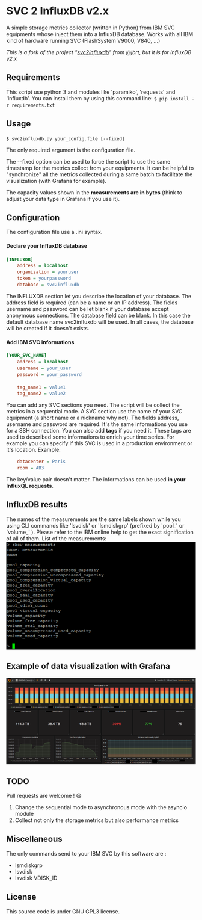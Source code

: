 # SVC 2 InfluxDB v2.x
A simple storage metrics collector (written in Python) from IBM SVC equipments whose inject them into a InfluxDB database.
Works with all IBM kind of hardware running SVC (FlashSystem V9000, V840, ...)

*This is a fork of the project "[svc2influxdb](https://github.com/jbrt/svc2influxdb)" from @jbrt, but it is for InfluxDB v2.x*

## Requirements
This script use python 3 and modules like 'paramiko', 'requests' and 'influxdb'. You can install them by using this command line:
`$ pip install -r requirements.txt`

## Usage
`$ svc2influxdb.py your_config.file [--fixed]`

The only required argument is the configuration file.

The --fixed option can be used to force the script to use the same timestamp for the metrics collect from your equipments. It can be helpful to "synchronize" all the metrics collected during a same batch to facilitate the visualization (with Grafana for example).

The capacity values shown in the __measurements are in bytes__ (think to adjust your data type in Grafana if you use it).


## Configuration
The configuration file use a .ini syntax.

#### Declare your InfluxDB database
```ini
[INFLUXDB]
    address = localhost
    organization = youruser
    token = yourpassword
    database = svc2influxdb
```

The INFLUXDB section let you describe the location of your database. The address field is required (can be a name or an IP address).
The fields username and password can be let blank if your database accept anonymous connections.
The database field can be blank. In this case the default database name svc2influxdb will be used. In all cases, the database will be created if it doesn't exists.


#### Add IBM SVC informations
```ini
[YOUR_SVC_NAME]
    address = localhost
    username = your_user
    password = your_password

    tag_name1 = value1
    tag_name2 = value2
```

You can add any SVC sections you need. The script will be collect the metrics in a sequential mode.
A SVC section use the name of your SVC equipment (a short name or a nickname why not).
The fields address, username and password are required. It's the same informations you use for a SSH connection.
You can also add __tags__ if you need it. These tags are used to described some informations to enrich your time series. For example you can specify if this SVC is used in a production environment or it's location. Example:
```ini
    datacenter = Paris
    room = AB3
```

The key/value pair doesn't matter.
The informations can be used __in your InfluxQL requests__.

## InfluxDB results
The names of the measurements are the same labels shown while you using CLI commands like 'lsvdisk' or 'lsmdiskgrp' (prefixed by 'pool_' or 'volume_' ). Please refer to the IBM online help to get the exact signification of all of them.
List of the measurements:
![List of measurements](images/measurements.png)

## Example of data visualization with Grafana
![Example of visualization with Grafana](images/grafana_example.png)

## TODO
Pull requests are welcome ! :smiley:
1. Change the sequential mode to asynchronous mode with the asyncio module
2. Collect not only the storage metrics but also performance metrics

## Miscellaneous
The only commands send to your IBM SVC by this software are :
* lsmdiskgrp
* lsvdisk
* lsvdisk VDISK_ID

## License
This source code is under GNU GPL3 license.
